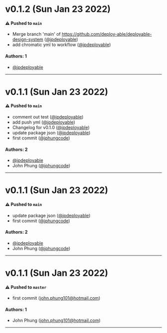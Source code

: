 # v0.1.2 (Sun Jan 23 2022)

#### ⚠️ Pushed to `main`

- Merge branch 'main' of https://github.com/deploy-able/deployable-design-system ([@jpdeployable](https://github.com/jpdeployable))
- add chromatic yml to workflow ([@jpdeployable](https://github.com/jpdeployable))

#### Authors: 1

- [@jpdeployable](https://github.com/jpdeployable)

---

# v0.1.1 (Sun Jan 23 2022)

#### ⚠️ Pushed to `main`

- comment out test ([@jpdeployable](https://github.com/jpdeployable))
- add push yml ([@jpdeployable](https://github.com/jpdeployable))
- Changelog for v0.1.0 ([@jpdeployable](https://github.com/jpdeployable))
- update package json ([@jpdeployable](https://github.com/jpdeployable))
- first commit ([@jphungcode](https://github.com/jphungcode))

#### Authors: 2

- [@jpdeployable](https://github.com/jpdeployable)
- John Phung ([@jphungcode](https://github.com/jphungcode))

---

# v0.1.1 (Sun Jan 23 2022)

#### ⚠️ Pushed to `main`

- update package json ([@jpdeployable](https://github.com/jpdeployable))
- first commit ([@jphungcode](https://github.com/jphungcode))

#### Authors: 2

- [@jpdeployable](https://github.com/jpdeployable)
- John Phung ([@jphungcode](https://github.com/jphungcode))

---

# v0.1.1 (Sun Jan 23 2022)

#### ⚠️ Pushed to `master`

- first commit (john.phung101@hotmail.com)

#### Authors: 1

- John Phung (john.phung101@hotmail.com)

---
